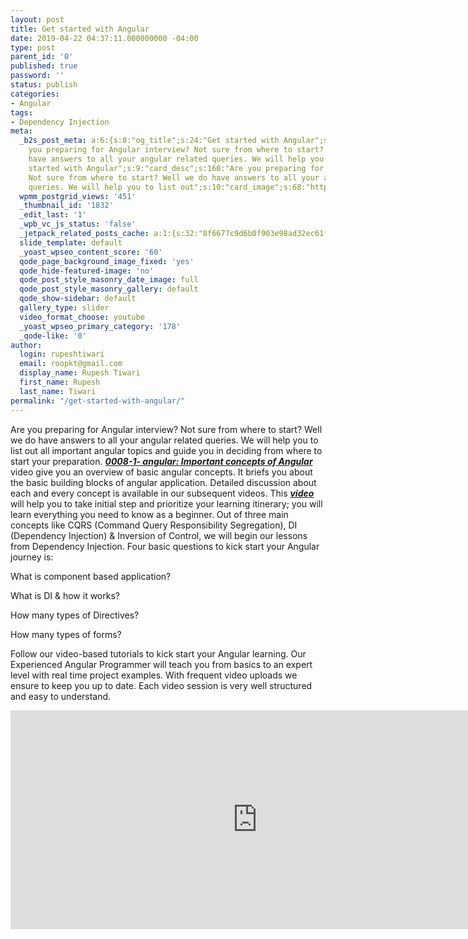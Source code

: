 ```yaml
---
layout: post
title: Get started with Angular
date: 2019-04-22 04:37:11.000000000 -04:00
type: post
parent_id: '0'
published: true
password: ''
status: publish
categories:
- Angular
tags:
- Dependency Injection
meta:
  _b2s_post_meta: a:6:{s:8:"og_title";s:24:"Get started with Angular";s:7:"og_desc";s:160:"Are
    you preparing for Angular interview? Not sure from where to start? Well we do
    have answers to all your angular related queries. We will help you to list out";s:8:"og_image";s:68:"https://blog.rupeshtiwari.com/wp-content/uploads/2019/04/angular.jpg";s:10:"card_title";s:24:"Get
    started with Angular";s:9:"card_desc";s:160:"Are you preparing for Angular interview?
    Not sure from where to start? Well we do have answers to all your angular related
    queries. We will help you to list out";s:10:"card_image";s:68:"https://blog.rupeshtiwari.com/wp-content/uploads/2019/04/angular.jpg";}
  wpmm_postgrid_views: '451'
  _thumbnail_id: '1832'
  _edit_last: '1'
  _wpb_vc_js_status: 'false'
  _jetpack_related_posts_cache: a:1:{s:32:"8f6677c9d6b0f903e98ad32ec61f8deb";a:2:{s:7:"expires";i:1610090335;s:7:"payload";a:0:{}}}
  slide_template: default
  _yoast_wpseo_content_score: '60'
  qode_page_background_image_fixed: 'yes'
  qode_hide-featured-image: 'no'
  qode_post_style_masonry_date_image: full
  qode_post_style_masonry_gallery: default
  qode_show-sidebar: default
  gallery_type: slider
  video_format_choose: youtube
  _yoast_wpseo_primary_category: '178'
  _qode-like: '0'
author:
  login: rupeshtiwari
  email: roopkt@gmail.com
  display_name: Rupesh Tiwari
  first_name: Rupesh
  last_name: Tiwari
permalink: "/get-started-with-angular/"
---
```

<p>Are you preparing for Angular interview? Not sure from where to start? Well we do have answers to all your angular related queries. We will help you to list out all important angular topics and guide you in deciding from where to start your preparation. <strong><a href="https://www.youtube.com/watch?v=RDyaFYm6Rfc" target="_blank" rel="noopener noreferrer"><em>0008-1- angular: Important concepts of Angular </em></a></strong>video give you an overview of basic angular concepts. It briefs you about the basic building blocks of angular application. Detailed discussion about each and every concept is available in our subsequent videos. This <a href="https://www.youtube.com/watch?v=RDyaFYm6Rfc" target="_blank" rel="noopener noreferrer"><strong><em>video</em></strong></a> will help you to take initial step and prioritize your learning itinerary; you will learn everything you need to know as a beginner. Out of three main concepts like CQRS (Command Query Responsibility Segregation), DI (Dependency Injection) &amp; Inversion of Control, we will begin our lessons from Dependency Injection. Four basic questions to kick start your Angular journey is:</p>
<p>What is component based application?</p>
<p>What is DI &amp; how it works?</p>
<p>How many types of Directives?</p>
<p>How many types of forms?</p>
<p>Follow our video-based tutorials to kick start your Angular learning. Our Experienced Angular Programmer will teach you from basics to an expert level with real time project examples. With frequent video uploads we ensure to keep you up to date. Each video session is very well structured and easy to understand.</p>
<p><iframe width="790" height="350" src="https://www.youtube.com/embed/RDyaFYm6Rfc" frameborder="0" allow="accelerometer; autoplay; encrypted-media; gyroscope; picture-in-picture" allowfullscreen></iframe></p>
